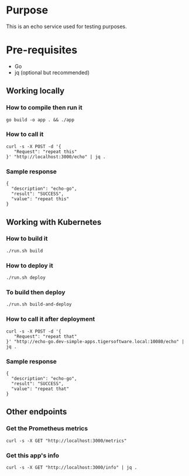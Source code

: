 # Purpose

This is an echo service used for testing purposes.

# Pre-requisites

* Go
* jq (optional but recommended)

## Working locally

### How to compile then run it

```
go build -o app . && ./app
```

### How to call it

```
curl -s -X POST -d '{
   "Request": "repeat this"
}' "http://localhost:3000/echo" | jq .
```

### Sample response

```
{
  "description": "echo-go",
  "result": "SUCCESS",
  "value": "repeat this"
}
```

## Working with Kubernetes

### How to build it

```shell script
./run.sh build
```

### How to deploy it

```shell script
./run.sh deploy
```

### To build then deploy

```shell script
./run.sh build-and-deploy
```

### How to call it after deployment

```shell script
curl -s -X POST -d '{
   "Request": "repeat that"
}' "http://echo-go.dev-simple-apps.tigersoftware.local:10080/echo" | jq .
```

### Sample response

```
{
  "description": "echo-go",
  "result": "SUCCESS",
  "value": "repeat that"
}
```

## Other endpoints

### Get the Prometheus metrics

```shell script
curl -s -X GET "http://localhost:3000/metrics"
``` 

### Get this app's info

```shell script
curl -s -X GET "http://localhost:3000/info" | jq .
``` 
